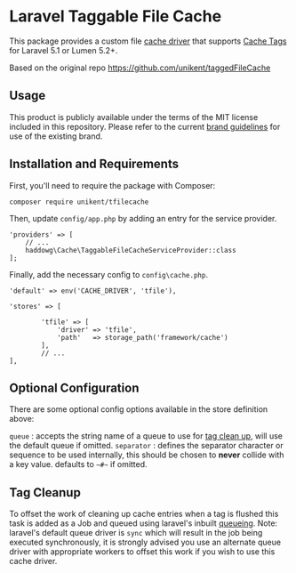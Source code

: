 # Laravel Taggable File Cache
This package provides a custom file [cache driver](https://laravel.com/docs/5.1/cache#adding-custom-cache-drivers) that supports [Cache Tags](https://laravel.com/docs/5.1/cache#cache-tags) for Laravel 5.1 or Lumen 5.2+.

Based on the original repo https://github.com/unikent/taggedFileCache

## Usage
This product is publicly available under the terms of the MIT license included in this repository. Please refer to the current [brand guidelines](https://www.kent.ac.uk/brand) for use of the existing brand.

## Installation and Requirements
First, you'll need to require the package with Composer:
```
composer require unikent/tfilecache
```

Then, update `config/app.php` by adding an entry for the service provider.
```
'providers' => [
    // ...
    haddowg\Cache\TaggableFileCacheServiceProvider::class
];
```
Finally, add the necessary config to  `config\cache.php`. 

```
'default' => env('CACHE_DRIVER', 'tfile'),

'stores' => [

		'tfile' => [
			'driver' => 'tfile',
			'path'   => storage_path('framework/cache')
		],
		// ...
],
```

## Optional Configuration
There are some optional config options available in the store definition above:

`queue` :  accepts the string name of a queue to use for [tag clean up](#tag-cleanup), will use the default queue if omitted.
`separator` : defines the separator character or sequence to be used internally, this should be chosen to **never** collide with a key value. defaults to `~#~` if omitted.


## Tag Cleanup
To offset the work of cleaning up cache entries when a tag is flushed this task is added as a Job
and queued using laravel's inbuilt [queueing](https://laravel.com/docs/5.1/queues).
Note: laravel's default queue driver is `sync` which will result in the job being executed synchronously,
it is strongly advised you use an alternate queue driver with appropriate workers to offset this work
if you wish to use this cache driver. 


